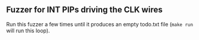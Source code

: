 
Fuzzer for INT PIPs driving the CLK wires
-----------------------------------------

Run this fuzzer a few times until it produces an empty todo.txt file (`make run` will run this loop).

